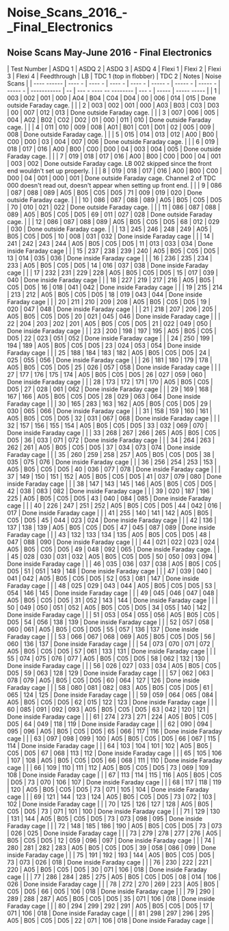 # Noise_Scans_2016_-_Final_Electronics
## Noise Scans May-June 2016 - Final Electronics

| Test Number | ASDQ 1 | ASDQ 2 | ASDQ 3 | ASDQ 4 | Flexi 1 | Flexi 2 | Flexi 3 | Flexi 4 | Feedthrough | LB | TDC 1 (top in flobber) | TDC 2 |  Notes | Noise Scans |
| ---- ------ | ---- - | ---- - | ---- - | ---- - | ----- - | ----- - | ----- - | ----- - | ----------- | -- | --- - ---- -- -------- | --- - |  ----- | ----- ----- |
| 1 | 003 | 002 | 001 | 000 | A04 | B04 | C04 | D04 | 00 | 006 | 014 | 015 | Done outside Faraday cage. | [](attachments/) [](attachments/) [](attachments/) [](attachments/) |
| 2 | 003 | 002 | 001 | 000 | A03 | B03 | C03 | D03 | 00 | 007 | 012 | 013 | Done outside Faraday cage. | [](attachments/) [](attachments/) [](attachments/) [](attachments/) |
| 3 | 007 | 006 | 005 | 004 | A02 | B02 | C02 | D02 | 01 | 000 | 011 | 010 | Done outside Faraday cage. | [](attachments/) [](attachments/) [](attachments/) [](attachments/) |
| 4 | 011 | 010 | 009 | 008 | A01 | B01 | C01 | D01 | 02 | 005 | 009 | 008 | Done outside Faraday cage. | [](attachments/) [](attachments/) [](attachments/) [](attachments/) |
| 5 | 015 | 014 | 013 | 012 | A00 | B00 | C00 | D00 | 03 | 004 | 007 | 006 | Done outside Faraday cage. | [](attachments/) [](attachments/) [](attachments/) [](attachments/) |
| 6 | 019 | 018 | 017 | 016 | A00 | B00 | C00 | D00 | 04 | 003 | 004 | 005 | Done outside Faraday cage. | [](attachments/) [](attachments/) [](attachments/) [](attachments/) |
| 7 | 019 | 018 | 017 | 016 | A00 | B00 | C00 | D00 | 04 | 001 | 003 | 002 | Done outside Faraday cage. LB 002 skipped since the front end wouldn't set up properly. | [](attachments/) [](attachments/) [](attachments/) [](attachments/) |
| 8 | 019 | 018 | 017 | 016 | A00 | B00 | C00 | D00 | 04 | 001 | 000 | 001 |  Done outside Faraday cage. Channel 2 of TDC 000 doesn't read out, doesn't appear when setting up front end. | [](attachments/) [](attachments/) [](attachments/) [](attachments/) |
| 9 | 086 | 087 | 088 | 089 | A05 | B05 | C05 | D05 | 71 | 009 | 019 | 020 | Done outside Faraday cage. | [](attachments/) [](attachments/) [](attachments/) [](attachments/) |
| 10 | 086 | 087 | 088 | 089 | A05 | B05 | C05 | D05 | 70 | 010 | 021 | 022 | Done outside Faraday cage. | [](attachments/) [](attachments/) [](attachments/) [](attachments/) |
| 11 | 086 | 087 | 088 | 089 | A05 | B05 | C05 | D05 | 69 | 011 | 027 | 028 | Done outside Faraday cage. | [](attachments/) [](attachments/) [](attachments/) [](attachments/) |
| 12 | 086 | 087 | 088 | 089 | A05 | B05 | C05 | D05 | 68 | 012 | 029 | 030 | Done outside Faraday cage. | [](attachments/) [](attachments/) [](attachments/) [](attachments/) |
| 13 | 245 | 246 | 248 | 249 | A05 | B05 | C05 | D05 | 10 | 008 | 031 | 032 | Done inside Faraday cage | [](attachments/) [](attachments/) [](attachments/) [](attachments/) |
| 14 | 241 | 242 | 243 | 244 | A05 | B05 | C05 | D05 | 11 | 013 | 033 | 034 | Done inside Faraday cage | [](attachments/) [](attachments/) [](attachments/) [](attachments/) |
| 15 | 237 | 238 | 239 | 240 | A05 | B05 | C05 | D05 | 13 | 014 | 035 | 036 | Done inside Faraday cage | [](attachments/) [](attachments/) [](attachments/) [](attachments/) |
| 16 | 236 | 235 | 234 | 233 | A05 | B05 | C05 | D05 | 14 | 016 | 037 | 038 | Done inside Faraday cage | [](attachments/) [](attachments/) [](attachments/) [](attachments/) |
| 17 | 232 | 231 | 229 | 228 | A05 | B05 | C05 | D05 | 15 | 017 | 039 | 040 | Done inside Faraday cage | [](attachments/) [](attachments/) [](attachments/) [](attachments/) |
| 18 | 227 | 219 | 217 | 216 | A05 | B05 | C05 | D05 | 16 | 018 | 041 | 042 | Done inside Faraday cage | [](attachments/) [](attachments/) [](attachments/) [](attachments/) |
| 19 | 215 | 214 | 213 | 212 | A05 | B05 | C05 | D05 | 18 | 019 | 043 | 044 | Done inside Faraday cage | [](attachments/) [](attachments/) [](attachments/) [](attachments/) |
| 20 | 211 | 210 | 209 | 208 | A05 | B05 | C05 | D05 | 19 | 020 | 047 | 048 | Done inside Faraday cage | [](attachments/) [](attachments/) [](attachments/) [](attachments/) |
| 21 | 218 | 207 | 206 | 205 | A05 | B05 | C05 | D05 | 20 | 021 | 045 | 046 | Done inside Faraday cage |  |
| 22 | 204 | 203 | 202 | 201 | A05 | B05 | C05 | D05 | 21 | 022 | 049 | 050 | Done inside Faraday cage |  |
| 23 | 200 | 198 | 197 | 195 | A05 | B05 | C05 | D05 | 22 | 023 | 051 | 052 | Done inside Faraday cage | [](attachments/) [](attachments/) [](attachments/) [](attachments/) |
| 24 | 250 | 199 | 194 | 189 | A05 | B05 | C05 | D05 | 23 | 024 | 053 | 054 | Done inside Faraday cage | [](attachments/) [](attachments/) [](attachments/) [](attachments/) |
| 25 | 188 | 184 | 183 | 182 | A05 | B05 | C05 | D05 | 24 | 025 | 055 | 056 | Done inside Faraday cage | [](attachments/) [](attachments/) [](attachments/) [](attachments/) |
| 26 | 181 | 180 | 179 | 178 | A05 | B05 | C05 | D05 | 25 | 026 | 057 | 058 | Done inside Faraday cage | [](attachments/) [](attachments/) [](attachments/) [](attachments/) |
| 27 | 177 | 176 | 175 | 174 | A05 | B05 | C05 | D05 | 26 | 027 | 059 | 060 | Done inside Faraday cage | [](attachments/) [](attachments/) [](attachments/) [](attachments/) |
| 28 | 173 | 172 | 171 | 170 | A05 | B05 | C05 | D05 | 27 | 028 | 061 | 062 | Done inside Faraday cage | [](attachments/) [](attachments/) [](attachments/) [](attachments/) |
| 29 | 169 | 168 | 167 | 166 | A05 | B05 | C05 | D05 | 28 | 029 | 063 | 064 | Done inside Faraday cage | [](attachments/) [](attachments/) [](attachments/) [](attachments/) |
| 30 | 165 | 283 | 163 | 162 | A05 | B05 | C05 | D05 | 29 | 030 | 065 | 066 | Done inside Faraday cage | [](attachments/) [](attachments/) [](attachments/) [](attachments/) |
| 31 | 158 | 159 | 160 | 161 | A05 | B05 | C05 | D05 | 32 | 031 | 067 | 068 | Done inside Faraday cage | [](attachments/) [](attachments/) [](attachments/) [](attachments/) |
| 32 | 157 | 156 | 155 | 154 | A05 | B05 | C05 | D05 | 33 | 032 | 069 | 070 | Done inside Faraday cage | [](attachments/) [](attachments/) [](attachments/) [](attachments/) |
| 33 | 268 | 267 | 266 | 265 | A05 | B05 | C05 | D05 | 36 | 033 | 071 | 072 | Done inside Faraday cage | [](attachments/) [](attachments/) [](attachments/) [](attachments/) |
| 34 | 264 | 263 | 262 | 261 | A05 | B05 | C05 | D05 | 37 | 034 | 073 | 074 | Done inside Faraday cage | [](attachments/) [](attachments/) [](attachments/) [](attachments/) |
| 35 | 260 | 259 | 258 | 257 | A05 | B05 | C05 | D05 | 38 | 035 | 075 | 076 | Done inside Faraday cage | [](attachments/) [](attachments/) [](attachments/) [](attachments/) |
| 36 | 256 | 254 | 253 | 153 | A05 | B05 | C05 | D05 | 40 | 036 | 077 | 078 | Done inside Faraday cage |  [](attachments/) [](attachments/) [](attachments/) [](attachments/) |
| 37 | 149 | 150 | 151 | 152 | A05 | B05 | C05 | D05 | 41 | 037 | 079 | 080 | Done inside Faraday cage | [](attachments/) [](attachments/) [](attachments/) [](attachments/) |
| 38 | 147 | 143 | 145 | 146 | A05 | B05 | C05 | D05 | 42 | 038 | 083 | 082 | Done inside Faraday cage | [](attachments/) [](attachments/) [](attachments/) [](attachments/) |
| 39 | 020 | 187 | 196 | 225 | A05 | B05 | C05 | D05 | 43 | 040 | 084 | 085 | Done inside Faraday cage | [](attachments/) [](attachments/) [](attachments/) [](attachments/) |
| 40 | 226 | 247 | 251 | 252 | A05 | B05 | C05 | D05 | 44 | 042 | 016 | 017 | Done inside Faraday cage | [](attachments/) [](attachments/) [](attachments/) [](attachments/) |
| 41 | 255 | 140 | 141 | 142 | A05 | B05 | C05 | D05 | 45 | 044 | 023 | 024 | Done inside Faraday cage | [](attachments/) [](attachments/) [](attachments/) [](attachments/) |
| 42 | 136 | 137 | 138 | 139 | A05 | B05 | C05 | D05 | 47 | 045 | 087 | 089 | Done inside Faraday cage | [](attachments/) [](attachments/) [](attachments/) [](attachments/) |
| 43 | 132 | 133 | 134 | 135 | A05 | B05 | C05 | D05 | 48 | 047 | 088 | 090 | Done inside Faraday cage | [](attachments/) [](attachments/) [](attachments/) [](attachments/) |
| 44 | 021 | 022 | 023 | 024 | A05 | B05 | C05 | D05 | 49 | 048 | 092 | 065 | Done inside Faraday cage. | [](attachments/) [](attachments/) [](attachments/) [](attachments/) |
| 45 | 028 | 030 | 031 | 032 | A05 | B05 | C05 | D05 | 50 | 050 | 093 | 094 | Done inside Faraday cage | [](attachments/) [](attachments/) [](attachments/) [](attachments/) |
| 46 | 035 | 036 | 037 | 038 | A05 | B05 | C05 | D05 | 51 | 051 | 149 | 148 | Done inside Faraday cage | [](attachments/) [](attachments/) [](attachments/) [](attachments/) |
| 47 | 039 | 040 | 041 | 042 | A05 | B05 | C05 | D05 | 52 | 053 | 081 | 147 | Done inside Faraday cage | [](attachments/) [](attachments/) [](attachments/) [](attachments/) |
| 48 | 025 | 029 | 043 | 044 | A05 | B05 | C05 | D05 | 53 | 054 | 146 | 145 | Done inside Faraday cage | [](attachments/) [](attachments/) [](attachments/) [](attachments/) |
| 49 | 045 | 046 | 047 | 048 | A05 | B05 | C05 | D05 | 31 | 052 | 143 | 144 | Done inside Faraday cage | [](attachments/) [](attachments/) [](attachments/) [](attachments/) |
| 50 | 049 | 050 | 051 | 052 | A05 | B05 | C05 | D05 | 34 | 055 | 140 | 142 | Done inside Faraday cage | [](attachments/) [](attachments/) [](attachments/) [](attachments/) |
| 51 | 053 | 054 | 055 | 056 | A05 | B05 | C05 | D05 | 54 | 056 | 138 | 139 | Done inside Faraday cage | [](attachments/) [](attachments/) [](attachments/) [](attachments/) |
| 52 | 057 | 058 | 060 | 061 | A05 | B05 | C05 | D05 | 55 | 057 | 136 | 137 | Done inside Faraday cage | [](attachments/) [](attachments/) [](attachments/) [](attachments/) |
| 53 | 066 | 067 | 068 | 069 | A05 | B05 | C05 | D05 | 56 | 060 | 136 | 137 | Done inside Faraday cage | [](attachments/) [](attachments/) [](attachments/) [](attachments/) |
| 54 | 073 | 070 | 071 | 072 | A05 | B05 | C05 | D05 | 57 | 061 | 133 | 131 | Done inside Faraday cage | [](attachments/) [](attachments/) [](attachments/) [](attachments/) |
| 55 | 074 | 075 | 076 | 077 | A05 | B05 | C05 | D05 | 58 | 062 | 132 | 130 | Done inside Faraday cage | [](attachments/) [](attachments/) [](attachments/) [](attachments/) |
| 56 | 026 | 027 | 033 | 034 | A05 | B05 | C05 | D05 | 59 | 063 | 128 | 129 | Done inside Faraday cage | [](attachments/) [](attachments/) [](attachments/) [](attachments/) |
| 57 | 062 | 063 | 078 | 079 | A05 | B05 | C05 | D05 | 60 | 064 | 127 | 126 | Done inside Faraday cage | [](attachments/) [](attachments/) [](attachments/) [](attachments/) |
| 58 | 080 | 081 | 082 | 083 | A05 | B05 | C05 | D05 | 61 | 065 | 124 | 125 | Done inside Faraday cage | [](attachments/) [](attachments/) [](attachments/) [](attachments/) |
| 59 | 059 | 064 | 065 | 084 | A05 | B05 | C05 | D05 | 62 | 015 | 122 | 123 | Done inside Faraday cage | [](attachments/) [](attachments/) [](attachments/) [](attachments/) |
| 60 | 085 | 091 | 092 | 093 | A05 | B05 | C05 | D05 | 63 | 042 | 120 | 121 | Done inside Faraday cage | [](attachments/) [](attachments/) [](attachments/) [](attachments/) |
| 61 | 274 | 273 | 271 | 224 | A05 | B05 | C05 | D05 | 64 | 049 | 118 | 119 | Done inside Faraday cage | [](attachments/) [](attachments/) [](attachments/) [](attachments/) |
| 62 | 090 | 094 | 095 | 096 | A05 | B05 | C05 | D05 | 65 | 066 | 117 | 116 | Done inside Faraday cage | [](attachments/) [](attachments/) [](attachments/) [](attachments/) |
| 63 | 097 | 098 | 099 | 100 | A05 | B05 | C05 | D05 | 66 | 067 | 115 | 114 | Done inside Faraday cage | [](attachments/) [](attachments/) [](attachments/) [](attachments/) |
| 64 | 103 | 104 | 101 | 102 | A05 | B05 | C05 | D05 | 67 | 068 | 113 | 112 | Done inside Faraday cage | [](attachments/) [](attachments/) [](attachments/) [](attachments/) |
| 65 | 105 | 106 | 107 | 108 | A05 | B05 | C05 | D05 | 66 | 068 | 111 | 110 | Done inside Faraday cage | [](attachments/) [](attachments/) [](attachments/) [](attachments/) |
| 66 | 109 | 110 | 111 | 112 | A05 | B05 | C05 | D05 | 73 | 069 | 109 | 108 | Done inside Faraday cage | [](attachments/) [](attachments/) [](attachments/) [](attachments/) |
| 67 | 113 | 114 | 115 | 116 | A05 | B05 | C05 | D05 | 73 | 070 | 106 | 107 | Done inside Faraday cage | [](attachments/) [](attachments/) [](attachments/) [](attachments/) |
| 68 | 117 | 118 | 119 | 120 | A05 | B05 | C05 | D05 | 73 | 071 | 105 | 104 | Done inside Faraday cage | [](attachments/) [](attachments/) [](attachments/) [](attachments/) |
| 69 | 121 | 144 | 123 | 124 | A05 | B05 | C05 | D05 | 73 | 072 | 103 | 102 | Done inside Faraday cage | [](attachments/) [](attachments/) [](attachments/) [](attachments/) |
| 70 | 125 | 126 | 127 | 128 | A05 | B05 | C05 | D05 | 73 | 071 | 101 | 100 | Done inside Faraday cage | [](attachments/) [](attachments/) [](attachments/) [](attachments/) |
| 71 | 129 | 130 | 131 | 144 | A05 | B05 | C05 | D05 | 73 | 073 | 098 | 095 | Done inside Faraday cage | [](attachments/) [](attachments/) [](attachments/) [](attachments/) |
| 72 | 148 | 185 | 186 | 190 | A05 | B05 | C05 | D05 | 73 | 073 | 026 | 025 | Done inside Faraday cage | [](attachments/) [](attachments/) [](attachments/) [](attachments/) |
| 73 | 279 | 278 | 277 | 276 | A05 | B05 | C05 | D05 | 12 | 059 | 096 | 097 | Done inside Faraday cage | [](attachments/) [](attachments/) [](attachments/) [](attachments/) |
| 74 | 280 | 281 | 282 | 283 | A05 | B05 | C05 | D05 | 39 | 058 | 086 | 099 | Done inside Faraday cage | [](attachments/) [](attachments/) [](attachments/) [](attachments/) |
| 75 | 191 | 192 | 193 | 144 | A05 | B05 | C05 | D05 | 73 | 073 | 026 | 018 | Done inside Faraday cage | [](attachments/) [](attachments/) [](attachments/) [](attachments/) |
| 76 | 230 | 222 | 221 | 220 | A05 | B05 | C05 | D05 | 30 | 071 | 106 | 018 | Done inside Faraday cage | [](attachments/) [](attachments/) [](attachments/) [](attachments/) |
| 77 | 286 | 284 | 285 | 275 | A05 | B05 | C05 | D05 | 08 | 014 | 106 | 026 | Done inside Faraday cage | [](attachments/) [](attachments/) [](attachments/) [](attachments/) |
| 78 | 272 | 270 | 269 | 223 | A05 | B05 | C05 | D05 | 66 | 005 | 106 | 018 | Done inside Faraday cage | [](attachments/) [](attachments/) [](attachments/) [](attachments/) |
| 79 | 290 | 289 | 288 | 287 | A05 | B05 | C05 | D05 | 35 | 071 | 106 | 018 | Done inside Faraday cage | [](attachments/) [](attachments/) [](attachments/) [](attachments/) |
| 80 | 294 | 299 | 292 | 291 | A05 | B05 | C05 | D05 | 17 | 071 | 106 | 018 | Done inside Faraday cage | [](attachments/) [](attachments/) [](attachments/) [](attachments/) |
| 81 | 298 | 297 | 296 | 295 | A05 | B05 | C05 | D05 | 22 | 071 | 106 | 018 | Done inside Faraday cage | [](attachments/) [](attachments/) [](attachments/) [](attachments/) |
